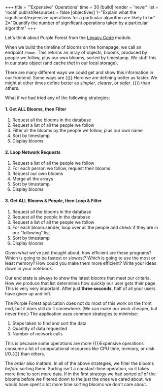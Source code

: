 +++
title = '"Expensive" Operations'
time = 30
[build]
  render = 'never'
  list = 'local'
  publishResources = false
[objectives]
    1="Explain what the significant/expensive operations for a particular algorithm are likely to be"
    2="Quantify the number of significant operations taken by a particular algorithm"
+++

Let's think about Purple Forest from the [Legacy Code](https://github.com/CodeYourFuture/Module-Legacy-Code/) module.

When we build the timeline of blooms on the homepage, we call an endpoint `/home`. This returns an array of objects, blooms, produced by people we follow, plus our own blooms, sorted by timestamp. We stuff this in our state object (and cache _that_ in our local storage).

There are many different ways we could get and show this information in our frontend. Some ways are {{<tooltip title="better">}}
Here we are defining better as faster. We might at other times define better as _simpler_, _clearer_, or _safer_.
{{</tooltip>}} than others.

What if we had tried any of the following strategies:

#### 1. Get ALL Blooms, then Filter

1. Request all the blooms in the database
1. Request a list of all the people we follow
1. Filter all the blooms by the people we follow, plus our own name
1. Sort by timestamp
1. Display blooms

#### 2. Loop Network Requests

1. Request a list of all the people we follow
1. For each person we follow, request their blooms
1. Request our own blooms
1. Merge all the arrays
1. Sort by timestamp
1. Display blooms

#### 3. Get ALL Blooms & People, then Loop & Filter

1. Request all the blooms in the database
1. Request all the people in the database
1. Request a list of all the people we follow
1. For each bloom.sender, loop over all the people and check if they are in our "following" list
1. Sort by timestamp
1. Display blooms

Given what we've just thought about, how efficient are these programs? Which is going to be fastest or slowest? Which is going to use the most or least memory? How could you make them more efficient? Write your ideas down in your notebook.

Our end state is always to show the latest blooms that meet our criteria. How we produce that list determines how quickly our user gets their page. This is very very important. After just **three seconds**, half of all your users have given up and left.

The Purple Forest application does not do most of this work on the front end, but it does still do it somewhere. (We can make our work cheaper, but never free.) The application uses common strategies to minimise:

1. Steps taken to find and sort the data
1. Quantity of data requested
1. Number of network calls

This is because some operations are more {{<tooltip title="expensive">}}Expensive operations consume a lot of computational resources like CPU time, memory, or disk I/O.{{</tooltip>}} than others.

The _order_ also matters. In all of the above strategies, we filter the blooms _before_ sorting them. Sorting isn't a constant-time operation, so it takes more time to sort more data. If in the first strategy we had sorted _all_ of the blooms before we filtered down to the just the ones we cared about, we would have spent a lot more time sorting blooms we don't care about.
